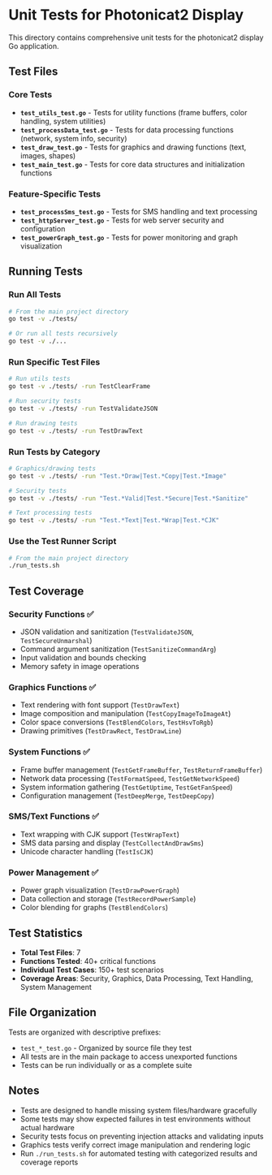 # Unit Tests for Photonicat2 Display

This directory contains comprehensive unit tests for the photonicat2 display Go application.

## Test Files

### Core Tests
- **`test_utils_test.go`** - Tests for utility functions (frame buffers, color handling, system utilities)
- **`test_processData_test.go`** - Tests for data processing functions (network, system info, security)
- **`test_draw_test.go`** - Tests for graphics and drawing functions (text, images, shapes)
- **`test_main_test.go`** - Tests for core data structures and initialization functions

### Feature-Specific Tests  
- **`test_processSms_test.go`** - Tests for SMS handling and text processing
- **`test_httpServer_test.go`** - Tests for web server security and configuration
- **`test_powerGraph_test.go`** - Tests for power monitoring and graph visualization

## Running Tests

### Run All Tests
```bash
# From the main project directory
go test -v ./tests/

# Or run all tests recursively
go test -v ./...
```

### Run Specific Test Files
```bash
# Run utils tests
go test -v ./tests/ -run TestClearFrame

# Run security tests
go test -v ./tests/ -run TestValidateJSON

# Run drawing tests  
go test -v ./tests/ -run TestDrawText
```

### Run Tests by Category
```bash
# Graphics/drawing tests
go test -v ./tests/ -run "Test.*Draw|Test.*Copy|Test.*Image"

# Security tests
go test -v ./tests/ -run "Test.*Valid|Test.*Secure|Test.*Sanitize"

# Text processing tests
go test -v ./tests/ -run "Test.*Text|Test.*Wrap|Test.*CJK"
```

### Use the Test Runner Script
```bash
# From the main project directory
./run_tests.sh
```

## Test Coverage

### Security Functions ✅
- JSON validation and sanitization (`TestValidateJSON`, `TestSecureUnmarshal`)
- Command argument sanitization (`TestSanitizeCommandArg`)
- Input validation and bounds checking
- Memory safety in image operations

### Graphics Functions ✅
- Text rendering with font support (`TestDrawText`)
- Image composition and manipulation (`TestCopyImageToImageAt`)
- Color space conversions (`TestBlendColors`, `TestHsvToRgb`)
- Drawing primitives (`TestDrawRect`, `TestDrawLine`)

### System Functions ✅
- Frame buffer management (`TestGetFrameBuffer`, `TestReturnFrameBuffer`)
- Network data processing (`TestFormatSpeed`, `TestGetNetworkSpeed`)
- System information gathering (`TestGetUptime`, `TestGetFanSpeed`)
- Configuration management (`TestDeepMerge`, `TestDeepCopy`)

### SMS/Text Functions ✅
- Text wrapping with CJK support (`TestWrapText`)
- SMS data parsing and display (`TestCollectAndDrawSms`)
- Unicode character handling (`TestIsCJK`)

### Power Management ✅
- Power graph visualization (`TestDrawPowerGraph`)
- Data collection and storage (`TestRecordPowerSample`)
- Color blending for graphs (`TestBlendColors`)

## Test Statistics
- **Total Test Files**: 7
- **Functions Tested**: 40+ critical functions  
- **Individual Test Cases**: 150+ test scenarios
- **Coverage Areas**: Security, Graphics, Data Processing, Text Handling, System Management

## File Organization
Tests are organized with descriptive prefixes:
- `test_*_test.go` - Organized by source file they test
- All tests are in the main package to access unexported functions
- Tests can be run individually or as a complete suite

## Notes
- Tests are designed to handle missing system files/hardware gracefully
- Some tests may show expected failures in test environments without actual hardware
- Security tests focus on preventing injection attacks and validating inputs
- Graphics tests verify correct image manipulation and rendering logic
- Run `./run_tests.sh` for automated testing with categorized results and coverage reports